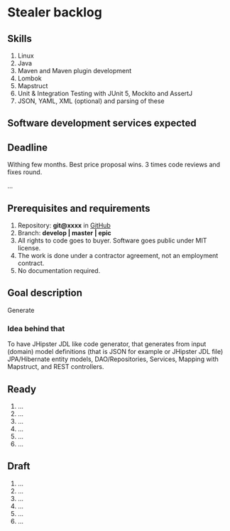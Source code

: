 # Stealer backlog

## Skills

1. Linux
2. Java
3. Maven and Maven plugin development
4. Lombok
5. Mapstruct
6. Unit & Integration Testing with JUnit 5, Mockito and AssertJ
7. JSON, YAML, XML (optional) and parsing of these

## Software development services expected

## Deadline

Withing few months. Best price proposal wins.
3 times code reviews and fixes round.

...

## Prerequisites and requirements

1. Repository: **git@xxxx** in [GitHub](https://github.com/xxxxxxxx)
2. Branch: **develop | master | epic**
3. All rights to code goes to buyer. Software goes public under MIT license.
4. The work is done under a contractor agreement, not an employment contract.
5. No documentation required.

## Goal description

Generate

### Idea behind that

To have JHipster JDL like code generator, that generates from input (domain) model definitions (that is JSON for example
or JHipster JDL file) JPA/Hibernate entity models, DAO/Repositories, Services, Mapping with Mapstruct, and REST
controllers.

## Ready

1. ...
2. ...
3. ...
4. ...
5. ...
6. ...

## Draft

1. ...
2. ...
3. ...
4. ...
5. ...
6. ...
